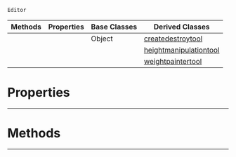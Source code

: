  `Editor`

|Methods|Properties|Base Classes|Derived Classes|
|---|---|---|---|
| | |Object|[createdestroytool](https://plasmaengine.github.io/PlasmaDocs/Plasma1/C++/code_reference/class_reference/createdestroytool.markdown)|
| | | |[heightmanipulationtool](https://plasmaengine.github.io/PlasmaDocs/Plasma1/C++/code_reference/class_reference/heightmanipulationtool.markdown)|
| | | |[weightpaintertool](https://plasmaengine.github.io/PlasmaDocs/Plasma1/C++/code_reference/class_reference/weightpaintertool.markdown)|


 #  Properties


---  
 #  Methods


---  
 

 